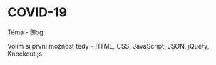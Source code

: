 # COVID-19

Téma - Blog

Volím si první možnost tedy - HTML, CSS, JavaScript, JSON, jQuery, Knockout.js

